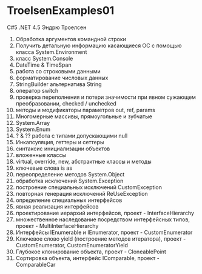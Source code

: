 # TroelsenExamples01
C#5 .NET 4.5 Эндрю Троелсен

1) Обработка аргументов командной строки
2) Получить детальную информацию касающиеся ОС с помощью класса System.Environment
3) класс System.Console
4) DateTime & TimeSpan
5) работа со строковыми данными
6) форматирование числовых данных
7) StringBuilder альтернатива String
8) оператор switch
9) проверка переполнения и потери значимости при явном сужающем преобразовании, checked / unchecked
10) методы и модификаторы параметров out, ref, params
11) Многомерные массивы, прямоугольные и зубчатые
12) System.Array
13) System.Enum
14) ? & ?? работа с типами допускающими null
15) Инкапсуляция, геттеры и сеттеры
16) синтаксис инициализации объектов
17) вложенные класcы
18) virtual, override, new, абстрактные классы и методы
19) ключевые слова is as
20) переопределение методов System.Object
21) обработка исключений System.Exception
22) построение специальных исключений CustomException
23) повторная генерация исключений ReUseException
24) определение специальных интерфейсов
25) явная реализация интерфейсов
26) проектирование иерархий интерфейсов, проект - InterfaceHierarchy
27) множественное наследование посредством интерфейсных типов, проект - MultiInterfaceHierarchy
28) Интерфейсы IEnumerable и IEnumerator, проект - CustomEnumerator
29) Ключевое слово yield (построение методов итератора), проект - CustomEnumerator, CustomEnumeratorYield
30) Глубокое клонирование объекта, проект - CloneablePoint
31) Сортировка объекта, интерфейс IComparable, проект - ComparableCar
